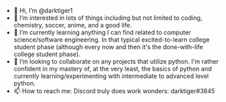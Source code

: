 - 👋 Hi, I’m @darktiger1
- 👀 I’m interested in lots of things including but not limited to coding, chemistry, soccer, anime, and a good life.
- 🌱 I’m currently learning anything I can find related to computer science/software engineering. In that typical excited-to-learn college student phase (although every now and then it's the done-with-life college student phase).
- 💞️ I’m looking to collaborate on any projects that utilize python. I'm rather confident in my mastery of, at the very least, the basics of python and currently learning/experimenting with intermediate to advanced level python.
- 📫 How to reach me: Discord truly does work wonders: darktiger#3845

<!---
darktiger1/darktiger1 is a ✨ special ✨ repository because its `README.md` (this file) appears on your GitHub profile.
You can click the Preview link to take a look at your changes.
--->
